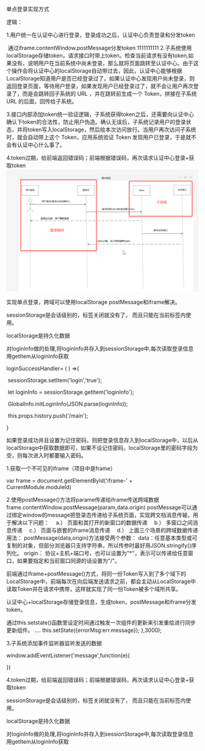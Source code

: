
单点登录实现方式 

逻辑：


1.用户统一在认证中心进行登录，登录成功之后，认证中心负责登录和分发token

​		通过iframe.contentWindow.postMessage分发token
1111111111
2.子系统使用localStorage存储token，请求接口时带上token。检查当前请求有没有token,如果没有，说明用户在当前系统中尚未登录，那么就将页面跳转至认证中心。由于这个操作会将认证中心的localStorage自动带过去，因此，认证中心能够根据LocalStorage知道用户是否已经登录过了。如果认证中心发现用户尚未登录，则返回登录页面，等待用户登录，如果发现用户已经登录过了，就不会让用户再次登录了，而是会跳转回子系统的 URL ，并在跳转前生成一个 Token，拼接在子系统 URL 的后面，回传给子系统。

3.接口内部添加token统一验证逻辑，子系统获得token之后，还需要向认证中心确认下token的合法性，防止用户伪造。确认无误后，子系统记录用户的登录状态，并将token写入localStorage，然后给本次访问放行。当用户再次访问子系统时，就会自动带上这个 Token，应用系统验证 Token 发现用户已登录，于是就不会有认证中心什么事了。

4.token过期，给前端返回错误码；前端根据错误码，再次请求认证中心登录+获取token
![](./images/image-20210115094046883.png)

实现单点登录，跨域可以使用localStorage postMessage和iframe解决。         

 sessionStorage是会话级别的，标签关闭就没有了， 而且只能在当前标签内使用。

localStorage是持久化数据        

对loginInfo做的处理,将loginInfo并存入到sessionStorage中,每次读取登录信息用getItem从loginInfo获取

loginSuccessHandler= ( ) =>{

​	sessionStorage.setItem('login','true');

​	let loginInfo = sessionStorage.getItem('loginInfo');

​	GlobalInfo.initLoginInfo(JSON.parse(loginInfo));

​	this.props.history.push('/main');

}                                   

 如果登录成功并且设置为记住密码，则把登录信息存入到localStorage中，以后从localStorage中获取数据即可，如果不设记住密码，localStorage里的密码字段为空，则每次进入时都要输入密码。

1.获取一个不可见的iframe（项目中是frame）

var frame = document.getElementById('iframe-' + CurrentModule.moduleId)

2.使用postMessage()方法将parame传递给iframe传送跨域数据
frame.contentWindow.postMessage(param,data.origin)
postMessage可以通过绑定window的message把登录态传递给子系统页面，实现跨文档消息传输，用于解决以下问题：
　a.） 页面和其打开的新窗口的数据传递
　b.） 多窗口之间消息传递
　c.） 页面与嵌套的iframe消息传递
　d.） 上面三个场景的跨域数据传递
用法：
postMessage(data,origin)方法接受两个参数：
	data：任意基本类型或可复制的对象，但部分浏览器只支持字符串，所以传参时最好用JSON.stringify()序列化。
	origin： 协议+主机+端口号，也可以设置为"*"，表示可以传递给任意窗口，如果要指定和当前窗口同源的话设置为"/"。

前端通过iframe+postMessage()方式，将同一份Token写入到了多个域下的LocalStorage中，前端每次在向后端发送请求之前，都会主动从LocalStorage中读取Token并在请求中携带，这样就实现了同一份Token被多个域所共享。

认证中心+localStorage存储登录信息，生成token，postMessage和iframe分发token。

通过this.setstate()函数里设定时间通过触发一次组件的更新来引发重绘进行同步更新组件。
....
this.setState({errorMsg:err.message});
},3000);

3.子系统添加事件监听器监听发送的数据

window.addEventListener('message',function(e){

})

4.token过期，给前端返回错误码；前端根据错误码，再次请求认证中心登录+获取token

 sessionStorage是会话级别的，标签关闭就没有了， 而且只能在当前标签内使用。

localStorage是持久化数据        

对loginInfo做的处理,将loginInfo并存入到sessionStorage中,每次读取登录信息用getItem从loginInfo获取






